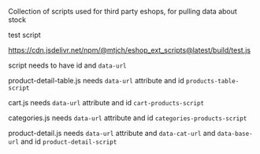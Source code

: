 Collection of scripts used for third party eshops, for pulling data about stock

test script

https://cdn.jsdelivr.net/npm/@mtjch/eshop_ext_scripts@latest/build/test.js

script needs to have id and `data-url`

product-detail-table.js needs `data-url` attribute and id `products-table-script`

cart.js needs `data-url` attribute and id `cart-products-script`

categories.js needs `data-url` attribute and id `categories-products-script`

product-detail.js needs `data-url` attribute and `data-cat-url`  and `data-base-url` and id `product-detail-script`